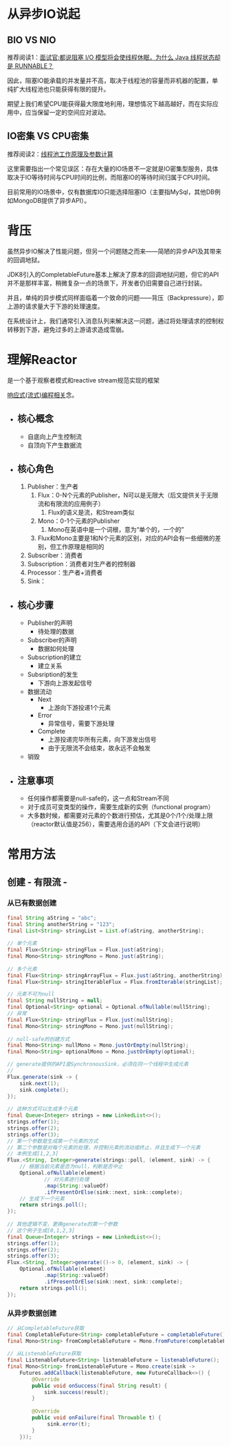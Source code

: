 # 从异步IO说起



## BIO VS NIO

推荐阅读1：[面试官:都说阻塞 I/O 模型将会使线程休眠，为什么 Java 线程状态却是 RUNNABLE？](https://cloud.tencent.com/developer/article/1517734)

因此，阻塞IO能承载的并发量并不高，取决于线程池的容量而非机器的配置，单纯扩大线程池也只能获得有限的提升。

期望上我们希望CPU能获得最大限度地利用，理想情况下越高越好，而在实际应用中，应当保留一定的空间应对波动。

## IO密集 VS CPU密集

推荐阅读2：[线程池工作原理及参数计算](https://cloud.tencent.com/developer/article/1632213)

这里需要指出一个常见误区：存在大量的IO场景不一定就是IO密集型服务，具体取决于IO等待时间与CPU时间的比例，而阻塞IO的等待时间归属于CPU时间。

目前常用的IO场景中，仅有数据库IO只能选择阻塞IO（主要指MySql，其他DB例如MongoDB提供了异步API）。

# 背压

虽然异步IO解决了性能问题，但另一个问题随之而来——简陋的异步API及其带来的回调地狱。

JDK8引入的CompletableFuture基本上解决了原本的回调地狱问题，但它的API并不是那样丰富，稍微复杂一点的场景下，开发者仍旧需要自己进行封装。

并且，单纯的异步模式同样面临着一个致命的问题——背压（Backpressure），即上游的请求量大于下游的处理速度。

在系统设计上，我们通常引入消息队列来解决这一问题，通过将处理请求的控制权转移到下游，避免过多的上游请求造成雪崩。



# 理解Reactor

是一个基于观察者模式和reactive stream规范实现的框架

[响应式(流式)编程相关](http://conf.ctripcorp.com/pages/viewpage.action?pageId=300947368)念。

- ## 核心概念

  - 自底向上产生控制流
  - 自顶向下产生数据流

- ## 核心角色

  1. Publisher：生产者
     1. Flux：0-N个元素的Publisher，N可以是无限大（后文提供关于无限流和有限流的应用例子）
        1. Flux的语义是流，和Stream类似
     2. Mono：0-1个元素的Publisher
        1. Mono在英语中是一个词根，意为“单个的，一个的”
     3. Flux和Mono主要是1和N个元素的区别，对应的API会有一些细微的差别，但工作原理是相同的
  2. Subscriber：消费者
  3. Subscription：消费者对生产者的控制器
  4. Processor：生产者+消费者
  5. Sink：

- ## 核心步骤

  - Publisher的声明
    - 待处理的数据
  - Subscriber的声明
    - 数据如何处理
  - Subscription的建立
    - 建立关系
  - Subsription的发生
    - 下游向上游发起信号
  - 数据流动
    - Next
      - 上游向下游投递1个元素
    - Error
      - 异常信号，需要下游处理
    - Complete
      - 上游投递完毕所有元素，向下游发出信号
      - 由于无限流不会结束，故永远不会触发
  - 销毁

- ## 注意事项

  - 任何操作都需要是null-safe的，这一点和Stream不同
  - 对于成员可变类型的操作，需要生成新的实例（functional program）
  - 大多数时候，都需要对元素的个数进行预估，尤其是0个/1个/处理上限（reactor默认值是256），需要选用合适的API（下文会进行说明）

# 常用方法

## 创建 - 有限流 - 

### 从已有数据创建

```java
final String aString = "abc";
final String anotherString = "123";
final List<String> stringList = List.of(aString, anotherString);
 
// 单个元素
final Flux<String> stringFlux = Flux.just(aString);
final Mono<String> stringMono = Mono.just(aString);
 
// 多个元素
final Flux<String> stringArrayFlux = Flux.just(aString, anotherString);
final Flux<String> stringIterableFlux = Flux.fromIterable(stringList);
```

```java
// 元素不可为null
final String nullString = null;
final Optional<String> optional = Optional.ofNullable(nullString);
// 异常
final Flux<String> stringFlux = Flux.just(nullString);
final Mono<String> stringMono = Mono.just(nullString);
 
// null-safe的创建方式
final Mono<String> nullMono = Mono.justOrEmpty(nullString);
final Mono<String> optionalMono = Mono.justOrEmpty(optional);
```

```java
// generate提供的API是SynchronousSink，必须在同一个线程中生成元素
//
Flux.generate(sink -> {
    sink.next(1);
    sink.complete();
});
 
// 这种方式可以生成多个元素
final Queue<Integer> strings = new LinkedList<>();
strings.offer(1);
strings.offer(2);
strings.offer(3);
// 第一个参数是生成第一个元素的方式
// 第二个参数是对每个元素的处理，并控制元素的流动或终止，并且生成下一个元素
// 本例生成[1,2,3]
Flux.<String, Integer>generate(strings::poll, (element, sink) -> {
    // 根据当前元素是否为null，判断是否中止
    Optional.ofNullable(element)
            // 对元素进行处理
            .map(String::valueOf)
            .ifPresentOrElse(sink::next, sink::complete);
    // 生成下一个元素
    return strings.poll();
});
 
// 其他逻辑不变，更换generate的第一个参数
// 这个例子生成[0,1,2,3]
final Queue<Integer> strings = new LinkedList<>();
strings.offer(1);
strings.offer(2);
strings.offer(3);
Flux.<String, Integer>generate(()-> 0, (element, sink) -> {
    Optional.ofNullable(element)
            .map(String::valueOf)
            .ifPresentOrElse(sink::next, sink::complete);
    return strings.poll();
});
```

### 从异步数据创建

```java
// 从CompletableFuture获取
final CompletableFuture<String> completableFuture = completableFuture();
final Mono<String> fromCompletableFuture = Mono.fromFuture(completableFuture);
 
// 从ListenableFuture获取
final ListenableFuture<String> listenableFuture = listenableFuture();
final Mono<String> fromListenableFuture = Mono.create(sink ->
    Futures.addCallback(listenableFuture, new FutureCallback<>() {
        @Override
        public void onSuccess(final String result) {
            sink.success(result);
        }
 
        @Override
        public void onFailure(final Throwable t) {
             sink.error(t);
        }
    }));
```

